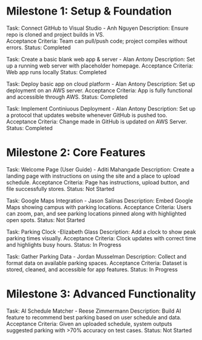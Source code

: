 # Milestone 1: Setup & Foundation

Task: Connect GitHub to Visual Studio - Anh Nguyen
Description: Ensure repo is cloned and project builds in VS.\
Acceptance Criteria: Team can pull/push code; project compiles without errors.
Status: Completed

Task: Create a basic blank web app & server - Alan Antony
Description: Set up a running web server with placeholder homepage.
Acceptance Criteria: Web app runs locally
Status: Completed

Task: Deploy basic app on cloud platform - Alan Antony
Description: Set up deployment on an AWS server.
Acceptance Criteria: App is fully functional and accessible through AWS.
Status: Completed

Task: Implement Continiuous Deployment - Alan Antony
Description: Set up a protocol that updates website whenever GitHub is pushed too.
Acceptance Criteria: Change made in GitHub is updated on AWS Server.
Status: Completed

# Milestone 2: Core Features

Task: Welcome Page (User Guide) - Aditi Mahangade
Description: Create a landing page with instructions on using the site and a place to upload schedule.
Acceptance Criteria: Page has instructions, upload button, and file successfully stores.
Status: Not Started

Task: Google Maps Integration - Jason Salinas
Description: Embed Google Maps showing campus with parking locations.
Acceptance Criteria: Users can zoom, pan, and see parking locations pinned along with highlighted open spots.
Status: Not Started

Task: Parking Clock -Elizabeth Glass
Description: Add a clock to show peak parking times visually.
Acceptance Criteria: Clock updates with correct time and highlights busy hours.
Status: In Progress

Task: Gather Parking Data - Jordan Musselman
Description: Collect and format data on available parking spaces.
Acceptance Criteria: Dataset is stored, cleaned, and accessible for app features.
Status: In Progress

# Milestone 3: Advanced Functionality 

Task: AI Schedule Matcher - Reese Zimmermann
Description: Build AI feature to recommend best parking based on user schedule and data.
Acceptance Criteria: Given an uploaded schedule, system outputs suggested parking with >70% accuracy on test cases.
Status: Not Started
